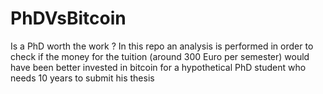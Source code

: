 # PhDVsBitcoin
Is a PhD worth the work ? In this repo an analysis is performed in order to check if the money for the tuition (around 300 Euro per semester) would have been better invested in bitcoin for a hypothetical PhD student who needs 10 years to submit his thesis
